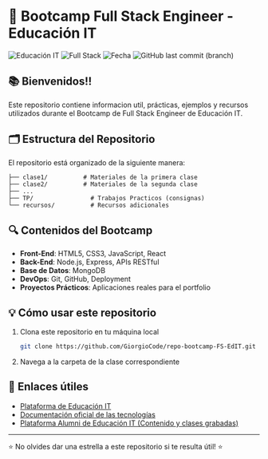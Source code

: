 # 🚀 Bootcamp Full Stack Engineer - Educación IT

![Educación IT](https://img.shields.io/badge/Educaci%C3%B3n%20IT-Bootcamp-blue)
![Full Stack](https://img.shields.io/badge/Full%20Stack-Engineer-orange)
![Fecha](https://img.shields.io/badge/Actualizado-Julio%202025-green)
![GitHub last commit (branch)](https://img.shields.io/github/last-commit/GiorgioCode/repo-bootcamp-FS-EdIT/main)

## 📚 Bienvenidos!!

Este repositorio contiene informacion util, prácticas, ejemplos y recursos utilizados durante el Bootcamp de Full Stack Engineer de Educación IT.

## 🗂️ Estructura del Repositorio

El repositorio está organizado de la siguiente manera:

```
├── clase1/          # Materiales de la primera clase
├── clase2/          # Materiales de la segunda clase
├── ...
├── TP/                # Trabajos Practicos (consignas)
└── recursos/          # Recursos adicionales
```

## 🔍 Contenidos del Bootcamp

-   **Front-End**: HTML5, CSS3, JavaScript, React
-   **Back-End**: Node.js, Express, APIs RESTful
-   **Base de Datos**: MongoDB
-   **DevOps**: Git, GitHub, Deployment
-   **Proyectos Prácticos**: Aplicaciones reales para el portfolio

## 💡 Cómo usar este repositorio

1. Clona este repositorio en tu máquina local

    ```bash
    git clone https://github.com/GiorgioCode/repo-bootcamp-FS-EdIT.git
    ```

2. Navega a la carpeta de la clase correspondiente

## 🔗 Enlaces útiles

-   [Plataforma de Educación IT](https://www.educacionit.com/)
-   [Documentación oficial de las tecnologías](https://developer.mozilla.org/)
-   [Plataforma Alumni de Educación IT (Contenido y clases grabadas)](https://alumni.education/login/)

---

⭐ No olvides dar una estrella a este repositorio si te resulta útil! ⭐
